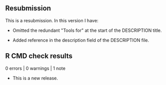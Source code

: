 ## Resubmission
This is a resubmission. In this version I have:

* Omitted the redundant "Tools for" at the start of the DESCRIPTION title.

* Added reference in the description field of the DESCRIPTION file.

## R CMD check results

0 errors | 0 warnings | 1 note

* This is a new release.
